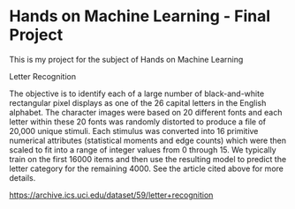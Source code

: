 # Hands on Machine Learning - Final Project

This is my project for the subject of Hands on Machine Learning


Letter Recognition 


   The objective is to identify each of a large number of black-and-white
   rectangular pixel displays as one of the 26 capital letters in the English
   alphabet.  The character images were based on 20 different fonts and each
   letter within these 20 fonts was randomly distorted to produce a file of
   20,000 unique stimuli.  Each stimulus was converted into 16 primitive
   numerical attributes (statistical moments and edge counts) which were then
   scaled to fit into a range of integer values from 0 through 15.  We
   typically train on the first 16000 items and then use the resulting model
   to predict the letter category for the remaining 4000.  See the article
   cited above for more details.

   
https://archive.ics.uci.edu/dataset/59/letter+recognition
